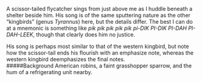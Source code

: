 A scissor-tailed flycatcher sings from just above me as I huddle beneath a shelter beside him. His song is of the same sputtering nature as the other “kingbirds” (genus _Tyrannus_) here, but the details differ. The best I can do at a mnemonic is something like _pik pik pik pik pik pi-DIK PI-DIK PI-DAH PI-DAH-LEEK_, though that clearly does him no justice.

His song is perhaps most similar to that of the western kingbird, but note how the scissor-tail ends his flourish with an emphasize note, whereas the western kingbird deemphasizes the final notes.  
#####Background
American robins, a faint grasshopper sparrow, and the hum of a refrigerating unit nearby.
